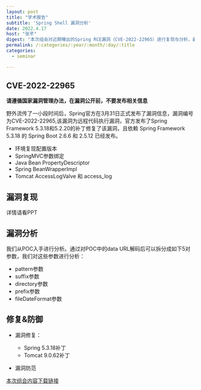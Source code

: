 ```yaml
---
layout: post
title: "学术报告"
subtitle: 'Spring Shell 漏洞分析'
date: 2022.4.17
host: "张芊"
digest: "本次组会对近期曝出的Spring RCE漏洞（CVE-2022-22965）进行复现与分析，最后对该漏洞的修复与防御进行探讨。"
permalink: /:categories/:year/:month/:day/:title
categories:
  - seminar

---
```


## CVE-2022-22965

**请遵循国家漏洞管理办法，在漏洞公开前，不要发布相关信息**

野外流传了一小段时间后，Spring官方在3月31日正式发布了漏洞信息，漏洞编号为CVE-2022-22965,该漏洞为远程代码执行漏洞，官方发布了Spring Framework 5.3.18和5.2.20的补丁修复了该漏洞，且依赖 Spring Framework 5.3.18 的 Spring Boot 2.6.6 和 2.5.12 已经发布。

+ 环境复现配置版本
+ SpringMVC参数绑定
+ Java Bean PropertyDescriptor
+ Spring BeanWrapperImpl
+ Tomcat AccessLogValve 和 access_log



## 漏洞复现
 详情请看PPT

## 漏洞分析

我们从POC入手进行分析。通过对POC中的data URL解码后可以拆分成如下5对参数，我们对这些参数进行分析：
+ pattern参数
+ suffix参数
+ directory参数
+ prefix参数
+ fileDateFormat参数


## 修复&防御
+ 漏洞修复：
  + Spring 5.3.18补丁
  + Tomcat 9.0.62补丁

+ 漏洞防范



[本次组会内容下载链接](https://github.com/xxycfhb/pku_exploit_files/blob/main/seminar/Spring%20Shell%20%E6%BC%8F%E6%B4%9E%E5%88%86%E6%9E%90.pptx)